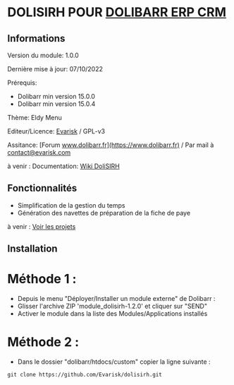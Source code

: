 # DOLISIRH POUR [DOLIBARR ERP CRM](https://www.dolibarr.org)

## Informations

Version du module: 1.0.0

Dernière mise à jour: 07/10/2022

Prérequis:
* Dolibarr min version 15.0.0
* Dolibarr min version 15.0.4

Thème: Eldy Menu

Editeur/Licence: [Evarisk](https://www.evarisk.com) / GPL-v3

Assitance: [Forum www.dolibarr.fr](https://www.dolibarr.fr) / Par mail à contact@evarisk.com

à venir :
Documentation: [Wiki DoliSIRH](https://wiki.dolibarr.org/index.php/Module_DoliSIRH)

## Fonctionnalités

- Simplification de la gestion du temps
- Génération des navettes de préparation de la fiche de paye

à venir : 
[Voir les projets](https://github.com/Evarisk/DoliSIRH/projects?query=is%3Aopen)

## Installation

# Méthode 1 :

- Depuis le menu "Déployer/Installer un module externe" de Dolibarr : 
- Glisser l'archive ZIP 'module_dolisirh-1.2.0' et cliquer sur "SEND"
- Activer le module dans la liste des Modules/Applications installés

# Méthode 2 :

- Dans le dossier "dolibarr/htdocs/custom" copier la ligne suivante :
``` 
git clone https://github.com/Evarisk/dolisirh.git
```
